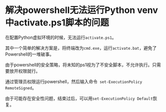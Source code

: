 # 解决powershell无法运行Python venv中activate.ps1脚本的问题

在配置Python虚拟环境的时候，无法运行`activate.ps1`。

其中一个简单的解决方案是，将终端改为`cmd.exe`，运行`activate.bat`，避免了Powershell的一堆破事。

由于powershell的安全策略，将未知的ps1视为了不安全脚本，不允许执行。只需要放开权限就行。

通过管理员权限运行powershell，然后输入命令` set-ExecutionPolicy RemoteSigned`。

由于可能存在安全性问题，结束过后，可以用`set-ExecutionPolicy Default`恢复。
